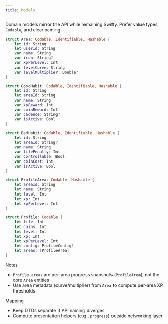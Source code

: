 ```yaml
---
title: Models
---
```


Domain models mirror the API while remaining Swifty. Prefer value types, `Codable`, and clear naming.

```swift
struct Area: Codable, Identifiable, Hashable {
    let id: String
    let userId: String
    var name: String
    var icon: String?
    var xpPerLevel: Int
    var levelCurve: String
    var levelMultiplier: Double?
}

struct GoodHabit: Codable, Identifiable, Hashable {
    let id: String
    let areaId: String
    var name: String
    var xpReward: Int
    var coinReward: Int
    var cadence: String?
    var isActive: Bool
}

struct BadHabit: Codable, Identifiable, Hashable {
    let id: String
    let areaId: String?
    var name: String
    var lifePenalty: Int
    var controllable: Bool
    var coinCost: Int
    var isActive: Bool
}

struct ProfileArea: Codable, Hashable {
    let areaId: String
    let name: String
    let level: Int
    let xp: Int
    let xpPerLevel: Int
}

struct Profile: Codable {
    let life: Int
    let coins: Int
    let level: Int
    let xp: Int
    let xpPerLevel: Int
    let config: ProfileConfig?
    let areas: [ProfileArea]
}
```

Notes
- `Profile.areas` are per-area progress snapshots (`ProfileArea`), not the core `Area` entities
- Use area metadata (curve/multiplier) from `Area` to compute per-area XP thresholds

Mapping
- Keep DTOs separate if API naming diverges
- Compute presentation helpers (e.g., `progress`) outside networking layer

